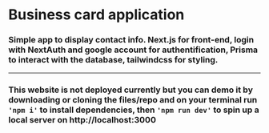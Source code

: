 #   Business card application

###  Simple app to display contact info. Next.js for front-end, login with NextAuth and google account for authentification, Prisma to interact with the database, tailwindcss for styling.

---

###  This website is not deployed currently but you can demo it by downloading or cloning the files/repo and on your terminal run `'npm i'` to install dependencies, then `'npm run dev'` to spin up a local server on http://localhost:3000  
